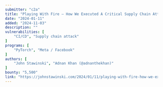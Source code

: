 ```yaml
---
submitter: "c2a"
title: "Playing With Fire – How We Executed A Critical Supply Chain Attack On Pytorch"
date: "2024-01-11"
added: "2024-11-03"
description: ""
vulnerabilities: [
    "CI/CD", "Supply chain attack"
]
programs: [
    "PyTorch", "Meta / Facebook"
]
authors: [
    "John Stawinski", "Adnan Khan (@adnanthekhan)"
]
bounty: "5,500"
link: "https://johnstawinski.com/2024/01/11/playing-with-fire-how-we-executed-a-critical-supply-chain-attack-on-pytorch/"
---
```




